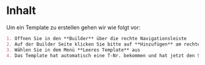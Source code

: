 
# Inhalt

Um ein Template zu erstellen gehen wir wie folgt vor:

```markdown
1. Öffnen Sie in den **Builder** über die rechte Navigationsleiste
2. Auf der Builder Seite klicken Sie bitte auf **Hinzufügen** am rechten oberen Rand
3. Wählen Sie in dem Menü **Leeres Template** aus
4. Das Template hat automatisch eine T-Nr. bekommen und hat jetzt den Status **Entwurf**.
```
